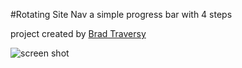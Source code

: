 #Rotating Site Nav
a simple progress bar with 4 steps 

project created by [Brad Traversy](https://www.udemy.com/course/50-projects-50-days/)

![screen shot](https://github.com/Ashley-King/rotating-site-nav/blob/deploy/images/final-image.png?raw=true)